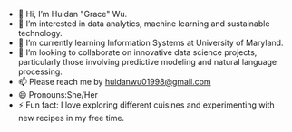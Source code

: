 - 👋 Hi, I’m Huidan "Grace" Wu.
- 👀 I’m interested in data analytics, machine learning and sustainable technology.
- 🌱 I’m currently learning Information Systems at University of Maryland.
- 💞️ I’m looking to collaborate on innovative data science projects, particularly those involving predictive modeling and natural language processing.
- 📫 Please reach me by huidanwu01998@gmail.com
- 😄 Pronouns:She/Her
- ⚡ Fun fact: I love exploring different cuisines and experimenting with new recipes in my free time.

<!---
hgracewu/hgracewu is a ✨ special ✨ repository because its `README.md` (this file) appears on your GitHub profile.
You can click the Preview link to take a look at your changes.
--->
